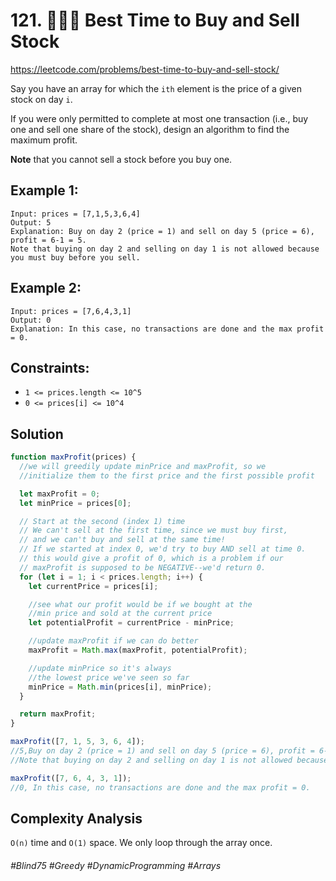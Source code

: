 # 121. 👩🏽‍🦯 Best Time to Buy and Sell Stock
https://leetcode.com/problems/best-time-to-buy-and-sell-stock/

Say you have an array for which the `ith` element is the price of a given stock on day `i`.

If you were only permitted to complete at most one transaction (i.e., buy one and sell one share of the stock), design an algorithm to find the maximum profit.

<b>Note</b> that you cannot sell a stock before you buy one.

## Example 1:
````
Input: prices = [7,1,5,3,6,4]
Output: 5
Explanation: Buy on day 2 (price = 1) and sell on day 5 (price = 6), profit = 6-1 = 5.
Note that buying on day 2 and selling on day 1 is not allowed because you must buy before you sell.
````
## Example 2:
````
Input: prices = [7,6,4,3,1]
Output: 0
Explanation: In this case, no transactions are done and the max profit = 0.
````

## Constraints:

- `1 <= prices.length <= 10^5`
- `0 <= prices[i] <= 10^4`

## Solution 

````js
function maxProfit(prices) {
  //we will greedily update minPrice and maxProfit, so we
  //initialize them to the first price and the first possible profit

  let maxProfit = 0;
  let minPrice = prices[0];

  // Start at the second (index 1) time
  // We can't sell at the first time, since we must buy first,
  // and we can't buy and sell at the same time!
  // If we started at index 0, we'd try to buy AND sell at time 0.
  // this would give a profit of 0, which is a problem if our
  // maxProfit is supposed to be NEGATIVE--we'd return 0.
  for (let i = 1; i < prices.length; i++) {
    let currentPrice = prices[i];

    //see what our profit would be if we bought at the
    //min price and sold at the current price
    let potentialProfit = currentPrice - minPrice;

    //update maxProfit if we can do better
    maxProfit = Math.max(maxProfit, potentialProfit);

    //update minPrice so it's always
    //the lowest price we've seen so far
    minPrice = Math.min(prices[i], minPrice);
  }

  return maxProfit;
}

maxProfit([7, 1, 5, 3, 6, 4]);
//5,Buy on day 2 (price = 1) and sell on day 5 (price = 6), profit = 6-1 = 5.
//Note that buying on day 2 and selling on day 1 is not allowed because you must buy before you sell.

maxProfit([7, 6, 4, 3, 1]);
//0, In this case, no transactions are done and the max profit = 0.
````
## Complexity Analysis

`O(n)` time and `O(1)` space. We only loop through the array once.
###### #Blind75 #Greedy #DynamicProgramming #Arrays

